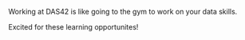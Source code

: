 Working at DAS42 is like going to the gym to work on your data skills. 

Excited for these learning opportunites! 
